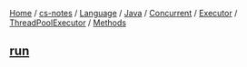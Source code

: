 [Home](https://mengxianbin.github.io) /
[cs-notes](https://mengxianbin.github.io/cs-notes/content) /
[Language](https://mengxianbin.github.io/cs-notes/content/Language) /
[Java](https://mengxianbin.github.io/cs-notes/content/Language/Java) /
[Concurrent](https://mengxianbin.github.io/cs-notes/content/Language/Java/Concurrent) /
[Executor](https://mengxianbin.github.io/cs-notes/content/Language/Java/Concurrent/Executor) /
[ThreadPoolExecutor](https://mengxianbin.github.io/cs-notes/content/Language/Java/Concurrent/Executor/ThreadPoolExecutor) /
[Methods](https://mengxianbin.github.io/cs-notes/content/Language/Java/Concurrent/Executor/ThreadPoolExecutor/Methods)

## [run](https://mengxianbin.github.io/cs-notes/content/Language/Java/Concurrent/Executor/ThreadPoolExecutor/Methods/run)
